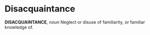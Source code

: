 # Disacquaintance

**DISACQUAINTANCE**, _noun_ Neglect or disuse of familiarity, or familiar knowledge of.